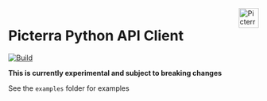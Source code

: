 <a href="https://picterra.ch">
    <img
        src="https://storage.googleapis.com/cloud.picterra.ch/public/assets/logo/picterra_logo_640.png"
        alt="Picterra logo" title="Picterra" align="right" height="40" />
</a>

Picterra Python API Client
==========================
[![Build](https://travis-ci.org/Picterra/picterra-python.svg?branch=master)](https://travis-ci.org/Picterra/picterra-python.svg?branch=master)


**This is currently experimental and subject to breaking changes**

See the `examples` folder for examples